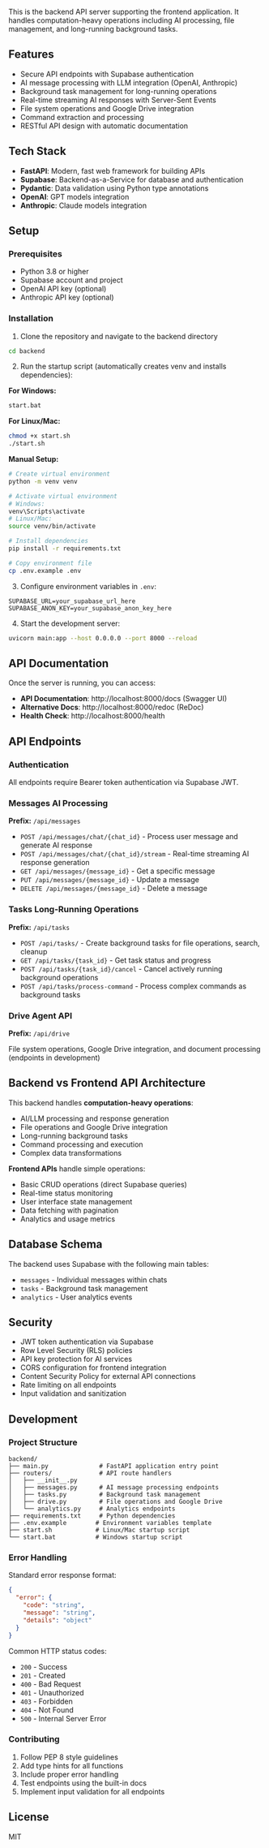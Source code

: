 This is the backend API server supporting the frontend application. It handles computation-heavy operations including AI processing, file management, and long-running background tasks.

## Features
- Secure API endpoints with Supabase authentication
- AI message processing with LLM integration (OpenAI, Anthropic)
- Background task management for long-running operations
- Real-time streaming AI responses with Server-Sent Events
- File system operations and Google Drive integration
- Command extraction and processing
- RESTful API design with automatic documentation

## Tech Stack
- **FastAPI**: Modern, fast web framework for building APIs
- **Supabase**: Backend-as-a-Service for database and authentication
- **Pydantic**: Data validation using Python type annotations
- **OpenAI**: GPT models integration
- **Anthropic**: Claude models integration

## Setup

### Prerequisites
- Python 3.8 or higher
- Supabase account and project
- OpenAI API key (optional)
- Anthropic API key (optional)

### Installation

1. Clone the repository and navigate to the backend directory
```bash
cd backend
```

2. Run the startup script (automatically creates venv and installs dependencies):

**For Windows:**
```bash
start.bat
```

**For Linux/Mac:**
```bash
chmod +x start.sh
./start.sh
```

**Manual Setup:**
```bash
# Create virtual environment
python -m venv venv

# Activate virtual environment
# Windows:
venv\Scripts\activate
# Linux/Mac:
source venv/bin/activate

# Install dependencies
pip install -r requirements.txt

# Copy environment file
cp .env.example .env
```

3. Configure environment variables in `.env`:
```env
SUPABASE_URL=your_supabase_url_here
SUPABASE_ANON_KEY=your_supabase_anon_key_here
```

4. Start the development server:
```bash
uvicorn main:app --host 0.0.0.0 --port 8000 --reload
```

## API Documentation

Once the server is running, you can access:
- **API Documentation**: http://localhost:8000/docs (Swagger UI)
- **Alternative Docs**: http://localhost:8000/redoc (ReDoc)
- **Health Check**: http://localhost:8000/health

## API Endpoints

### Authentication
All endpoints require Bearer token authentication via Supabase JWT.

### Messages AI Processing
**Prefix:** `/api/messages`

- `POST /api/messages/chat/{chat_id}` - Process user message and generate AI response
- `POST /api/messages/chat/{chat_id}/stream` - Real-time streaming AI response generation
- `GET /api/messages/{message_id}` - Get a specific message
- `PUT /api/messages/{message_id}` - Update a message
- `DELETE /api/messages/{message_id}` - Delete a message

### Tasks Long-Running Operations
**Prefix:** `/api/tasks`

- `POST /api/tasks/` - Create background tasks for file operations, search, cleanup
- `GET /api/tasks/{task_id}` - Get task status and progress
- `POST /api/tasks/{task_id}/cancel` - Cancel actively running background operations
- `POST /api/tasks/process-command` - Process complex commands as background tasks

### Drive Agent API
**Prefix:** `/api/drive`

File system operations, Google Drive integration, and document processing (endpoints in development)

## Backend vs Frontend API Architecture

This backend handles **computation-heavy operations**:
- AI/LLM processing and response generation
- File operations and Google Drive integration
- Long-running background tasks
- Command processing and execution
- Complex data transformations

**Frontend APIs** handle simple operations:
- Basic CRUD operations (direct Supabase queries)
- Real-time status monitoring
- User interface state management
- Data fetching with pagination
- Analytics and usage metrics

## Database Schema

The backend uses Supabase with the following main tables:
- `messages` - Individual messages within chats
- `tasks` - Background task management
- `analytics` - User analytics events

## Security
- JWT token authentication via Supabase
- Row Level Security (RLS) policies
- API key protection for AI services
- CORS configuration for frontend integration
- Content Security Policy for external API connections
- Rate limiting on all endpoints
- Input validation and sanitization

## Development

### Project Structure
```
backend/
├── main.py              # FastAPI application entry point
├── routers/             # API route handlers
│   ├── __init__.py
│   ├── messages.py      # AI message processing endpoints
│   ├── tasks.py         # Background task management
│   ├── drive.py         # File operations and Google Drive
│   └── analytics.py     # Analytics endpoints
├── requirements.txt     # Python dependencies
├── .env.example        # Environment variables template
├── start.sh            # Linux/Mac startup script
└── start.bat           # Windows startup script
```

### Error Handling
Standard error response format:
```json
{
  "error": {
    "code": "string",
    "message": "string",
    "details": "object"
  }
}
```

Common HTTP status codes:
- `200` - Success
- `201` - Created
- `400` - Bad Request
- `401` - Unauthorized
- `403` - Forbidden
- `404` - Not Found
- `500` - Internal Server Error

### Contributing
1. Follow PEP 8 style guidelines
2. Add type hints for all functions
3. Include proper error handling
4. Test endpoints using the built-in docs
5. Implement input validation for all endpoints

## License
MIT
